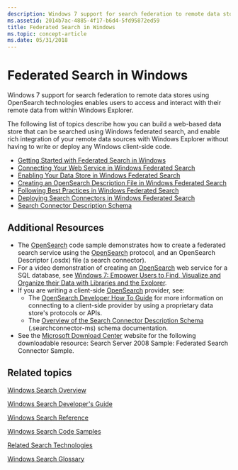 ```yaml
---
description: Windows 7 support for search federation to remote data stores using OpenSearch technologies enables users to access and interact with their remote data from within Windows Explorer.
ms.assetid: 2014b7ac-4885-4f17-b6d4-5fd95872ed59
title: Federated Search in Windows
ms.topic: concept-article
ms.date: 05/31/2018
---
```


# Federated Search in Windows

Windows 7 support for search federation to remote data stores using OpenSearch technologies enables users to access and interact with their remote data from within Windows Explorer.

The following list of topics describe how you can build a web-based data store that can be searched using Windows federated search, and enable rich integration of your remote data sources with Windows Explorer without having to write or deploy any Windows client-side code.

-   [Getting Started with Federated Search in Windows](getting-started-with-federated-search-in-windows.md)
-   [Connecting Your Web Service in Windows Federated Search](-search-federated-search-web-service.md)
-   [Enabling Your Data Store in Windows Federated Search](-search-federated-search-data-store.md)
-   [Creating an OpenSearch Description File in Windows Federated Search](-search-federated-search-osdx-file.md)
-   [Following Best Practices in Windows Federated Search](-search-fedsearch-best.md)
-   [Deploying Search Connectors in Windows Federated Search](-search-federated-search-deploying.md)
-   [Search Connector Description Schema](search-sconn-desc-schema-entry.md)

## Additional Resources

-   The [OpenSearch](-search-sample-opensearch.md) code sample demonstrates how to create a federated search service using the [OpenSearch](https://github.com/dewitt/opensearch) protocol, and an OpenSearch Descriptor (.osdx) file (a search connector).
-   For a video demonstration of creating an [OpenSearch](https://github.com/dewitt/opensearch) web service for a SQL database, see [Windows 7: Empower Users to Find, Visualize and Organize their Data with Libraries and the Explorer](https://channel9.msdn.com/pdc2008/PC16/).
-   If you are writing a client-side [OpenSearch](https://github.com/dewitt/opensearch) provider, see:
    -   The [OpenSearch Developer How To Guide](https://github.com/dewitt/opensearch/blob/master/mediawiki/Documentation/Developer%20how%20to%20guide.wiki) for more information on connecting to a client-side provider by using a proprietary data store's protocols or APIs.
    -   The [Overview of the Search Connector Description Schema](search-sconn-desc-schema-entry.md) (.searchconnector-ms) schema documentation.
-   See the [Microsoft Download Center](https://www.microsoft.com/DOWNLOADS/en/default.aspx) website for the following downloadable resource: Search Server 2008 Sample: Federated Search Connector Sample.

## Related topics

<dl> <dt>

[Windows Search Overview](-search-3x-wds-overview.md)
</dt> <dt>

[Windows Search Developer's Guide](-search-developers-guide-entry-page.md)
</dt> <dt>

[Windows Search Reference](-search-reference-entry-page.md)
</dt> <dt>

[Windows Search Code Samples](-search-samples-ovw.md)
</dt> <dt>

[Related Search Technologies](-search-3x-wds-sampleentry.md)
</dt> <dt>

[Windows Search Glossary](search-glossary.md)
</dt> </dl>

 

 



